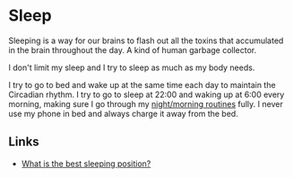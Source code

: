 # Sleep

Sleeping is a way for our brains to flash out all the toxins that accumulated in the brain throughout the day. A kind of human garbage collector.

I don't limit my sleep and I try to sleep as much as my body needs.

I try to go to bed and wake up at the same time each day to maintain the Circadian rhythm. I try to go to sleep at 22:00 and waking up at 6:00 every morning, making sure I go through my [night/morning routines](../focusing/habits.md) fully. I never use my phone in bed and always charge it away from the bed.

## Links

- [What is the best sleeping position?](https://www.youtube.com/watch?v=or03pT-D8cQ)
